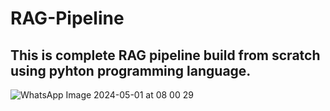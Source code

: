 # RAG-Pipeline
## This is complete RAG pipeline build from scratch using pyhton programming language.

![WhatsApp Image 2024-05-01 at 08 00 29](https://github.com/user-attachments/assets/92086366-1bb8-4a79-9aaf-dd404137293c)
